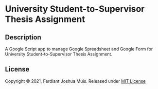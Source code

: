 # University Student-to-Supervisor Thesis Assignment

## Description

A Google Script app to manage Google Spreadsheet and Google Form for University Student-to-Supervisor Thesis Assignment.

## License
Copyright © 2021, Ferdiant Joshua Muis. Released under [MIT License](./LICENSE)
